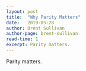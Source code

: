 ```yaml
---
layout: post
title:  "Why Parity Matters"
date:   2019-05-28
author: Brent Sullivan
author-page: brent-sullivan
read-time: 1
excerpt: Parity matters. 
---
```


Parity matters.



